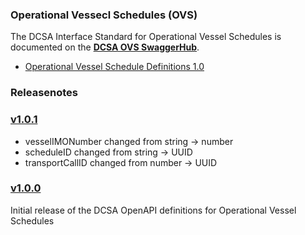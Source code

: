 ### Operational Vessecl Schedules (OVS)

The DCSA Interface Standard for Operational Vessel Schedules is documented on the [**DCSA OVS SwaggerHub**](https://app.swaggerhub.com/apis/dcsaorg/DCSA_OVS).
-	[Operational Vessel Schedule Definitions 1.0]( https://dcsa.org/wp-content/uploads/2020/07/Operational-Vessel-Schedule-definitions-1.0-vF.pdf)

### Releasenotes

### [v1.0.1](https://app.swaggerhub.com/apis-docs/dcsaorg/DCSA_OVS/1.0.1)

* vesselIMONumber changed from string -> number
* scheduleID changed from string -> UUID
* transportCallID changed from number -> UUID

### [v1.0.0](https://app.swaggerhub.com/apis-docs/dcsaorg/DCSA_OVS/1.0.0)

Initial release of the DCSA OpenAPI definitions for Operational Vessel Schedules
